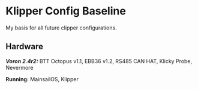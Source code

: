 # Klipper Config Baseline

My basis for all future clipper configurations.

## Hardware
***Voron 2.4r2:***
    BTT Octopus v1.1,
    EBB36 v1.2,
    RS485 CAN HAT,
    Klicky Probe,
    Nevermore

**Running:** MainsailOS, Klipper
